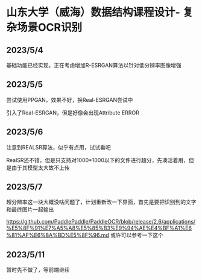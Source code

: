 # 山东大学（威海）数据结构课程设计- 复杂场景OCR识别

## 2023/5/4

基础功能已经实现，正在考虑增加R-ESRGAN算法以针对低分辨率图像增强

## 2023/5/5

尝试使用PPGAN，效果不好，换Real-ESRGAN尝试中

引入了Real-ESRGAN，但是好像会出现Attribute ERROR

## 2023/5/6

注意到REALSR算法，似乎有点用，试试看吧

RealSR还不错，但是只支持对1000*1000以下的文件进行超分，先凑活着用，但是由于其模型太大故不上传

## 2023/5/7

超分辨率这一块大概没啥问题了，计划重新改一下界面，首先是要把识别到的文字和最终图片一起输出

https://github.com/PaddlePaddle/PaddleOCR/blob/release/2.6/applications/%E5%8F%91%E7%A5%A8%E5%85%B3%E9%94%AE%E4%BF%A1%E6%81%AF%E6%8A%BD%E5%8F%96.md 或许可以参考一下这个

 ## 2023/5/11
 
 暂时先不做了，等前端继续
